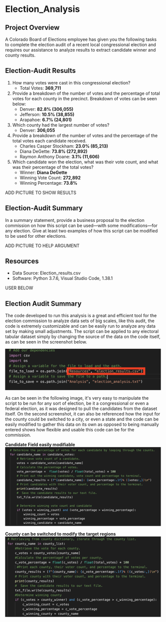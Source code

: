 # Election_Analysis

## Project Overview

A Colorado Board of Elections employee has given you the following tasks to complete the election audit of a recent local congressional election and requires our assistance to analyze 
results to extract candidate winner and county results.

## Election-Audit Results

1. How many votes were cast in this congressional election?
	- Total Votes: **369,711**
2. Provide a breakdown of the number of votes and the percentage of total votes for each county in the precinct.
Breakdown of votes can be seen below:
	- Denver: **82.8% (306,055)**
	- Jefferson: **10.5% (38,855)**
	- Arapahoe: **6.7% (24,801)**
3. Which county had the largest number of votes?
	- Denver: **306,055**
4. Provide a breakdown of the number of votes and the percentage of the total votes each candidate received.
	- Charles Casper Stockham: **23.0% (85,213)**
	- Diana DeGette: **73.8% (272,892)**
	- Raymon Anthony Doane: **3.1% (11,606)**
5. Which candidate won the election, what was their vote count, and what was their percentage of the total votes?
	- Winner: **Diana DeGette**
	- Winning Vote Count: **272,892**
	- Winning Percentage: **73.8%**

ADD PICTURE TO SHOW RESULTS

## Election-Audit Summary
 In a summary statement, provide a business proposal to the election commission on how this script can be
 used—with some modifications—for any election. Give at least two examples of how this script can be
 modified to be used for other elections.

ADD PICTURE TO HELP ARGUMENT

## Resources
- Data Source: Election_results.csv
- Software: Python 3.7.6, Visual Studio Code, 1.38.1



USER BELOW
## Election Audit Summary 

The code developed to run this analysis is a great and efficient tool for the election commission to analyze data sets of big scales, like this audit, the code is extremely customizable and can be easily run to analyze any data set by making small adjustments. The script can be applied to any electoral tabular dataset simply by changing the source of the data on the code itself, as can be seen in the screenshot below. 

![alt text](https://github.com/Karenjakins/Election_Analysis/blob/main/Resources/File%20for%20analysis.png "File for analysis")

As can be seen in the following image, it's very easy to manipulate the script to be run for any sort of election, be it a congressional or even a federal election, as it was designed to pull the candidates from the dataset itself. On the second screenshot, it can also be referenced how the input for the county could be switched to a city, or even a state and the code can be easily modified to gather this data on its own as opposed to being manually entered shows how flexible and usable this code can be for the commission.

**Candidate Field easily modifiable**
![alt text](https://github.com/Karenjakins/Election_Analysis/blob/main/Resources/Candidate%20Field.png "Candidate Field")

**County can be switched to modify the target regions**
![alt text](https://github.com/Karenjakins/Election_Analysis/blob/main/Resources/County%20Field.png "County Field")


